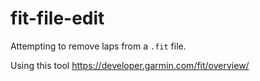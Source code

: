 # fit-file-edit

Attempting to remove laps from a `.fit` file.

Using this tool <https://developer.garmin.com/fit/overview/>
